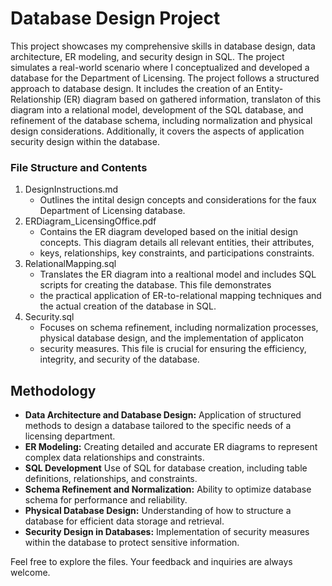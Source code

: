 # Database Design Project

This project showcases my comprehensive skills in database design, data architecture, ER modeling, and security design in SQL. The project simulates a real-world scenario where I conceptualized and developed a database for the Department of Licensing. The project follows a structured approach to database design. It includes the creation of an Entity-Relationship (ER) diagram based on gathered information, translaton of this diagram into a relational model, development of the SQL database, and refinement of the database schema, including normalization and physical design considerations. Additionally, it covers the aspects of application security design within the database.

### File Structure and Contents
1. DesignInstructions.md
    - Outlines the intital design concepts and considerations for the faux Department of Licensing database.
2. ERDiagram_LicensingOffice.pdf
    - Contains the ER diagram developed based on the initial design concepts. This diagram details all relevant entities, their attributes,
    - keys, relationships, key constraints, and participations constraints.
3. RelationalMapping.sql
    - Translates the ER diagram into a realtional model and includes SQL scripts for creating the database. This file demonstrates
    - the practical application of ER-to-relational mapping techniques and the actual creation of the database in SQL.
4. Security.sql
    - Focuses on schema refinement, including normalization processes, physical database design, and the implementation of applicaton
    - security measures. This file is crucial for ensuring the efficiency, integrity, and security of the database.

## Methodology
- **Data Architecture and Database Design:** Application of structured methods to design a database tailored to the specific needs of a licensing department.
- **ER Modeling:** Creating detailed and accurate ER diagrams to represent complex data relationships and constraints.
- **SQL Development** Use of SQL for database creation, including table definitions, relationships, and constraints.
- **Schema Refinement and Normalization:** Ability to optimize database schema for performance and reliability.
- **Physical Database Design:** Understanding of how to structure a database for efficient data storage and retrieval.
- **Security Design in Databases:** Implementation of security measures within the database to protect sensitive information.

Feel free to explore the files. Your feedback and inquiries are always welcome.
